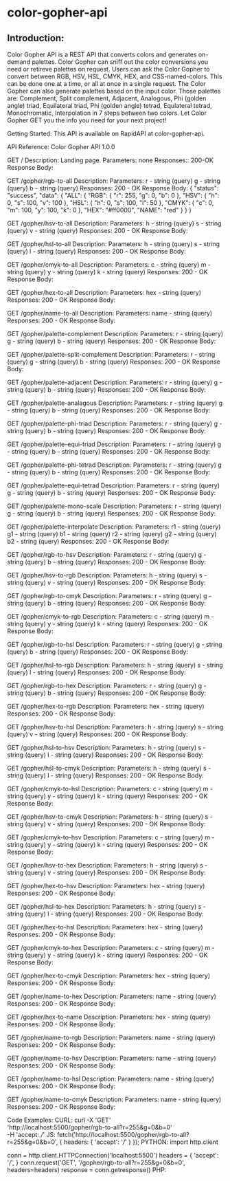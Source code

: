 # color-gopher-api

<h2><b>Introduction:</b></h2>

Color Gopher API is a REST API that converts colors and generates on-demand palettes. Color Gopher can sniff out the color conversions you need or retireve palettes on request. Users can ask the Color Gopher to convert between RGB, HSV, HSL, CMYK, HEX, and CSS-named-colors. This can be done one at a time, or all at once in a single request. The Color Gopher can also generate palettes based on the input color. Those palettes are: Complement, Split complement, Adjacent, Analogous, Phi (golden angle) triad, Equilateral triad, Phi (golden angle) tetrad, Equlateral tetrad, Monochromatic, Interpolation in 7 steps between two colors. Let Color Gopher GET you the info you need for your next project!

Getting Started:
This API is available on RapidAPI at color-gopher-api.

API Reference:
Color Gopher API
1.0.0

GET
/
Description: Landing page.
Parameters:
none
Responses:: 200-OK
Response Body:

GET
/gopher/rgb-to-all
Description:
Parameters:
r - string (query)
g - string (query)
b - string (query)
Responses:
200 - OK
Response Body:
{
"status": "success",
"data": {
"ALL": {
"RGB": {
"r": 255,
"g": 0,
"b": 0
},
"HSV": {
"h": 0,
"s": 100,
"v": 100
},
"HSL": {
"h": 0,
"s": 100,
"l": 50
},
"CMYK": {
"c": 0,
"m": 100,
"y": 100,
"k": 0
},
"HEX": "#ff0000",
"NAME": "red"
}
}
}

GET
/gopher/hsv-to-all
Description:
Parameters:
h - string (query)
s - string (query)
v - string (query)
Responses:
200 - OK
Response Body:

GET
/gopher/hsl-to-all
Description:
Parameters:
h - string (query)
s - string (query)
l - string (query)
Responses:
200 - OK
Response Body:

GET
/gopher/cmyk-to-all
Description:
Parameters:
c - string (query)
m - string (query)
y - string (query)
k - string (query)
Responses:
200 - OK
Response Body:

GET
/gopher/hex-to-all
Description:
Parameters:
hex - string (query)
Responses:
200 - OK
Response Body:

GET
/gopher/name-to-all
Description:
Parameters:
name - string (query)
Responses:
200 - OK
Response Body:

GET
/gopher/palette-complement
Description:
Parameters:
r - string (query)
g - string (query)
b - string (query)
Responses:
200 - OK
Response Body:

GET
/gopher/palette-split-complement
Description:
Parameters:
r - string (query)
g - string (query)
b - string (query)
Responses:
200 - OK
Response Body:

GET
/gopher/palette-adjacent
Description:
Parameters:
r - string (query)
g - string (query)
b - string (query)
Responses:
200 - OK
Response Body:

GET
/gopher/palette-analagous
Description:
Parameters:
r - string (query)
g - string (query)
b - string (query)
Responses:
200 - OK
Response Body:

GET
/gopher/palette-phi-triad
Description:
Parameters:
r - string (query)
g - string (query)
b - string (query)
Responses:
200 - OK
Response Body:

GET
/gopher/palette-equi-triad
Description:
Parameters:
r - string (query)
g - string (query)
b - string (query)
Responses:
200 - OK
Response Body:

GET
/gopher/palette-phi-tetrad
Description:
Parameters:
r - string (query)
g - string (query)
b - string (query)
Responses:
200 - OK
Response Body:

GET
/gopher/palette-equi-tetrad
Description:
Parameters:
r - string (query)
g - string (query)
b - string (query)
Responses:
200 - OK
Response Body:

GET
/gopher/palette-mono-scale
Description:
Parameters:
r - string (query)
g - string (query)
b - string (query)
Responses:
200 - OK
Response Body:

GET
/gopher/palette-interpolate
Description:
Parameters:
r1 - string (query)
g1 - string (query)
b1 - string (query)
r2 - string (query)
g2 - string (query)
b2 - string (query)
Responses:
200 - OK
Response Body:

GET
/gopher/rgb-to-hsv
Description:
Parameters:
r - string (query)
g - string (query)
b - string (query)
Responses:
200 - OK
Response Body:

GET
/gopher/hsv-to-rgb
Description:
Parameters:
h - string (query)
s - string (query)
v - string (query)
Responses:
200 - OK
Response Body:

GET
/gopher/rgb-to-cmyk
Description:
Parameters:
r - string (query)
g - string (query)
b - string (query)
Responses:
200 - OK
Response Body:

GET
/gopher/cmyk-to-rgb
Description:
Parameters:
c - string (query)
m - string (query)
y - string (query)
k - string (query)
Responses:
200 - OK
Response Body:

GET
/gopher/rgb-to-hsl
Description:
Parameters:
r - string (query)
g - string (query)
b - string (query)
Responses:
200 - OK
Response Body:

GET
/gopher/hsl-to-rgb
Description:
Parameters:
h - string (query)
s - string (query)
l - string (query)
Responses:
200 - OK
Response Body:

GET
/gopher/rgb-to-hex
Description:
Parameters:
r - string (query)
g - string (query)
b - string (query)
Responses:
200 - OK
Response Body:

GET
/gopher/hex-to-rgb
Description:
Parameters:
hex - string (query)
Responses:
200 - OK
Response Body:

GET
/gopher/hsv-to-hsl
Description:
Parameters:
h - string (query)
s - string (query)
v - string (query)
Responses:
200 - OK
Response Body:

GET
/gopher/hsl-to-hsv
Description:
Parameters:
h - string (query)
s - string (query)
l - string (query)
Responses:
200 - OK
Response Body:

GET
/gopher/hsl-to-cmyk
Description:
Parameters:
h - string (query)
s - string (query)
l - string (query)
Responses:
200 - OK
Response Body:

GET
/gopher/cmyk-to-hsl
Description:
Parameters:
c - string (query)
m - string (query)
y - string (query)
k - string (query)
Responses:
200 - OK
Response Body:

GET
/gopher/hsv-to-cmyk
Description:
Parameters:
h - string (query)
s - string (query)
v - string (query)
Responses:
200 - OK
Response Body:

GET
/gopher/cmyk-to-hsv
Description:
Parameters:
c - string (query)
m - string (query)
y - string (query)
k - string (query)
Responses:
200 - OK
Response Body:

GET
/gopher/hsv-to-hex
Description:
Parameters:
h - string (query)
s - string (query)
v - string (query)
Responses:
200 - OK
Response Body:

GET
/gopher/hex-to-hsv
Description:
Parameters:
hex - string (query)
Responses:
200 - OK
Response Body:

GET
/gopher/hsl-to-hex
Description:
Parameters:
h - string (query)
s - string (query)
l - string (query)
Responses:
200 - OK
Response Body:

GET
/gopher/hex-to-hsl
Description:
Parameters:
hex - string (query)
Responses:
200 - OK
Response Body:

GET
/gopher/cmyk-to-hex
Description:
Parameters:
c - string (query)
m - string (query)
y - string (query)
k - string (query)
Responses:
200 - OK
Response Body:

GET
/gopher/hex-to-cmyk
Description:
Parameters:
hex - string (query)
Responses:
200 - OK
Response Body:

GET
/gopher/name-to-hex
Description:
Parameters:
name - string (query)
Responses:
200 - OK
Response Body:

GET
/gopher/hex-to-name
Description:
Parameters:
hex - string (query)
Responses:
200 - OK
Response Body:

GET
/gopher/name-to-rgb
Description:
Parameters:
name - string (query)
Responses:
200 - OK
Response Body:

GET
/gopher/name-to-hsv
Description:
Parameters:
name - string (query)
Responses:
200 - OK
Response Body:

GET
/gopher/name-to-hsl
Description:
Parameters:
name - string (query)
Responses:
200 - OK
Response Body:

GET
/gopher/name-to-cmyk
Description:
Parameters:
name - string (query)
Responses:
200 - OK
Response Body:

Code Examples:
CURL:
curl -X 'GET' \
 'http://localhost:5500/gopher/rgb-to-all?r=255&g=0&b=0' \
 -H 'accept: _/_'
JS:
fetch('http://localhost:5500/gopher/rgb-to-all?r=255&g=0&b=0', {
headers: {
'accept': '_/_'
}
});
PYTHON:
import http.client

conn = http.client.HTTPConnection('localhost:5500')
headers = {
'accept': '_/_',
}
conn.request('GET', '/gopher/rgb-to-all?r=255&g=0&b=0', headers=headers)
response = conn.getresponse()
PHP:

<?php
$ch = curl_init();
curl_setopt($ch, CURLOPT_URL, 'http://localhost:5500/gopher/rgb-to-all?r=255&g=0&b=0');
curl_setopt($ch, CURLOPT_RETURNTRANSFER, true);
curl_setopt($ch, CURLOPT_CUSTOMREQUEST, 'GET');
curl_setopt($ch, CURLOPT_HTTPHEADER, [
    'accept: */*',
]);

$response = curl_exec($ch);

curl_close($ch);

FAQ:

Glossary:
Adjacent Palette
Analogous Palette
Complementary Palette
CSS named color
CMYK
Equilateral Tetrad Palette
Equilateral Triad Palette
HEX
HSL
HSV
Interpolation
Monochromatic Palette
Phi Tetrad Palette
Phi Triad Palette
RGB
Split Complemenetary Palette

